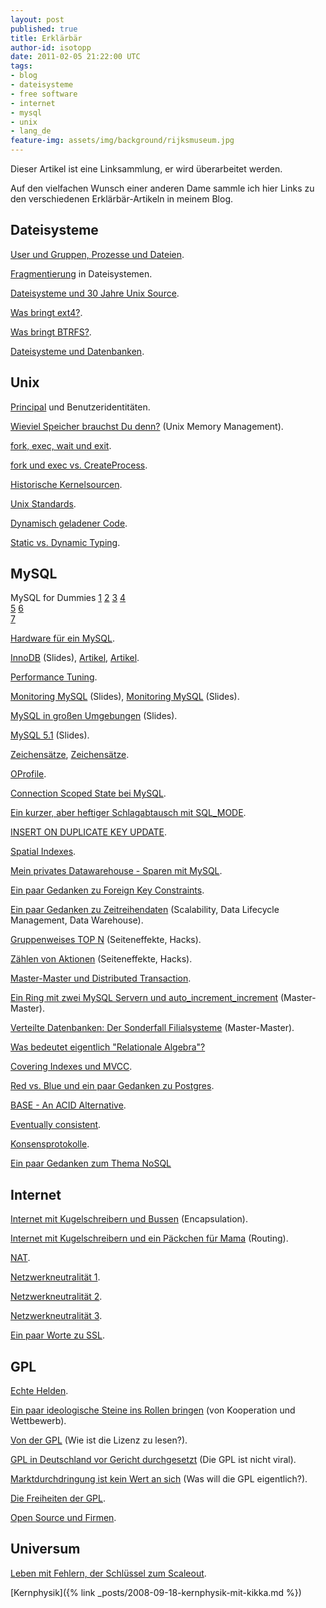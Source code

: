 ```yaml
---
layout: post
published: true
title: Erklärbär
author-id: isotopp
date: 2011-02-05 21:22:00 UTC
tags:
- blog
- dateisysteme
- free software
- internet
- mysql
- unix
- lang_de
feature-img: assets/img/background/rijksmuseum.jpg
---
```

Dieser Artikel ist eine Linksammlung, er wird überarbeitet werden. 

Auf den vielfachen Wunsch einer anderen Dame sammle ich hier Links zu den verschiedenen Erklärbär-Artikeln in meinem Blog.


## Dateisysteme


[User und Gruppen, Prozesse und Dateien](http://blog.koehntopp.de/archives/1063-User-und-Gruppen,-Prozesse-und-Dateien.html).

[Fragmentierung](http://blog.koehntopp.de/archives/1265-Fragmentierung-fuer-Jannik.html) in Dateisystemen.

[Dateisysteme und 30 Jahre Unix Source](http://blog.koehntopp.de/archives/1513-Filesysteme-fuer-theclaw-30-Jahre-Unix-Source.html).

[Was bringt ext4?](http://blog.koehntopp.de/archives/2349-Was-bringt-ext4.html).

[Was bringt BTRFS?](http://blog.koehntopp.de/archives/2362-Neue-Ideen-in-Dateisystemen-oder-BTRFS-in-Fedora-11.html).

[Dateisysteme und Datenbanken](http://blog.koehntopp.de/archives/342-Dateisysteme-und-Datenbanken.html).

## Unix


[Principal](http://blog.koehntopp.de/archives/2667-Principal.html) und Benutzeridentitäten.

[Wieviel Speicher brauchst Du denn?](http://blog.koehntopp.de/archives/2633-Wieviel-Speicher-brauchst-Du-denn.html) (Unix Memory Management).

[fork, exec, wait und exit](http://blog.koehntopp.de/archives/1525-fork,-exec,-wait-und-exit.html).

[fork und exec vs. CreateProcess](http://blog.koehntopp.de/archives/1527-fork-und-exec-vs.-CreateProcess.html).


[Historische Kernelsourcen](http://blog.koehntopp.de/archives/2117-Historische-Kernelsourcen.html).

[Unix Standards](http://blog.koehntopp.de/archives/2566-Unix-Standards.html).


[Dynamisch geladener Code](http://blog.koehntopp.de/archives/1033-Dynamisch-geladener-Code.html).


[Static vs. Dynamic Typing](http://blog.koehntopp.de/archives/291-Static-vs.-dynamic-typing.html).

## MySQL

MySQL for Dummies 
[1](http://blog.koehntopp.de/archives/1171-MySQL-fuer-Dummies-1.html) 
[2](http://blog.koehntopp.de/archives/1172-MySQL-fuer-Dummies-2.html) 
[3](http://blog.koehntopp.de/archives/1173-MySQL-fuer-Dummies-3.html) 
[4](http://blog.koehntopp.de/archives/1174-MySQL-fuer-Dummies-4.html)  
[5](http://blog.koehntopp.de/archives/1175-MySQL-fuer-Dummies-5.html) 
[6](http://blog.koehntopp.de/archives/1176-MySQL-fuer-Dummies-6.html)  
[7](http://blog.koehntopp.de/archives/1177-MySQL-fuer-Dummies-7.html)


[Hardware für ein MySQL](http://blog.koehntopp.de/archives/1775-Hardware-fuer-ein-MySQL.html).


[InnoDB](http://blog.koehntopp.de/archives/2176-Die-InnoDB-Storage-Engine.html) (Slides), 
[Artikel](http://blog.koehntopp.de/archives/1985-Die-InnoDB-Storage-Engine.html), 
[Artikel](http://blog.koehntopp.de/archives/1997-Die-InnoDB-Storage-Engine-Konfiguration.html).

[Performance Tuning](http://blog.koehntopp.de/archives/1439-Slides-zum-Performance-Tuning-Vortrag.html).

[Monitoring MySQL](http://blog.koehntopp.de/archives/1617-Monitoring-MySQL.html) (Slides), 
[Monitoring MySQL](http://blog.koehntopp.de/archives/2659-Monitoring-MySQL.html) (Slides).

[MySQL in großen Umgebungen](http://blog.koehntopp.de/archives/2439-Slideset-MySQL-in-grossen-Umgebungen.html) (Slides).

[MySQL 5.1](http://blog.koehntopp.de/archives/2693-GUUG-Berlin-Treffen-am-3.-Dezember-MySQL-5.1.html) (Slides).


[Zeichensätze](http://blog.koehntopp.de/archives/1360-Zeichensatzaerger.html), 
[Zeichensätze](http://blog.koehntopp.de/archives/1424-MySQL-Zeichensatz-Grundlagen.html).

[OProfile](http://blog.koehntopp.de/archives/1434-MySQL-Performanceprobleme-mit-einem-Profiler-analysieren.html).

[Connection Scoped State bei MySQL](http://blog.koehntopp.de/archives/2428-Connection-Scoped-State-bei-MySQL.html).

[Ein kurzer, aber heftiger Schlagabtausch mit SQL\_MODE](http://blog.koehntopp.de/archives/2629-Ein-kurzer,-aber-heftiger-Schlagabtausch-mit-SQL_MODE.html).

[INSERT ON DUPLICATE KEY UPDATE](http://blog.koehntopp.de/archives/2796-INSERT-ON-DUPLICATE-KEY-UPDATE.html).

[Spatial Indexes](http://blog.koehntopp.de/archives/2835-Spatial-Indices.html).


[Mein privates Datawarehouse - Sparen mit MySQL](http://blog.koehntopp.de/archives/1327-Mein-privates-Datawarehouse-Sparen-mit-MySQL.html).

[Ein paar Gedanken zu Foreign Key Constraints](http://blog.koehntopp.de/archives/2643-Ein-paar-Gedanken-zu-Foreign-Key-Constraints.html).

[Ein paar Gedanken zu Zeitreihendaten](http://blog.koehntopp.de/archives/2660-Ein-paar-Gedanken-zu-Zeitreihendaten.html) (Scalability, Data Lifecycle Management, Data Warehouse).


[Gruppenweises TOP N](http://blog.koehntopp.de/archives/2794-Gruppenweises-TOP-N-in-MySQL-Der-Tabellengroessenreport.html) (Seiteneffekte, Hacks).

[Zählen von Aktionen](http://blog.koehntopp.de/archives/2840-Zaehlen-von-Aktionen.html) (Seiteneffekte, Hacks).


[Master-Master und Distributed Transaction](http://blog.koehntopp.de/archives/2938-Master-Master-und-Distributed-Transactions.html).

[Ein Ring mit zwei MySQL Servern und auto\_increment\_increment](http://blog.koehntopp.de/archives/2939-Ein-Ring-mit-zwei-MySQL-Servern-und-auto_increment_increment.html) (Master-Master).

[Verteilte Datenbanken: Der Sonderfall Filialsysteme](http://blog.koehntopp.de/archives/2940-Verteilte-Datenbanken-Der-Sonderfall-Filialsysteme.html) (Master-Master).


[Was bedeutet eigentlich "Relationale Algebra"?](http://blog.koehntopp.de/archives/2844-Was-bedeutet-eigentlich-Relationale-Algebra.html)

[Covering Indexes und MVCC](http://blog.koehntopp.de/archives/2949-Covering-indexes-und-MVCC.html).

[Red vs. Blue und ein paar Gedanken zu Postgres](http://blog.koehntopp.de/archives/2968-Red-vs-Blue-at-Oracle,-und-ein-paar-Gedanken-zu-Postgres.html).


[BASE - An ACID Alternative](http://blog.koehntopp.de/archives/2163-BASE-An-ACID-Alternative.html).

[Eventually consistent](http://blog.koehntopp.de/archives/2321-Eventually-consistent-revisited.html).

[Konsensprotokolle](http://blog.koehntopp.de/archives/2369-Konsensprotokolle.html).

[Ein paar Gedanken zum Thema NoSQL](http://blog.koehntopp.de/archives/2969-Ein-paar-Gedanken-zum-Thema-NoSQL.html)

## Internet


[Internet mit Kugelschreibern und Bussen](http://blog.koehntopp.de/archives/2519-Internet-mit-Kugelschreibern-und-Bussen.html) (Encapsulation).

[Internet mit Kugelschreibern und ein Päckchen für Mama](http://blog.koehntopp.de/archives/2526-Internet-mit-Kugelschreibern-und-ein-Paeckchen-fuer-Mama.html) (Routing).


[NAT](http://blog.koehntopp.de/archives/2982-NAT-ist-kein-Sicherheitsfeature.html).


[Netzwerkneutralität 1](http://blog.koehntopp.de/archives/2917-Vokabeln-fuer-Netzneutralitaet.html).

[Netzwerkneutralität 2](http://blog.koehntopp.de/archives/2919-Netzwerk-UEberlast-vs.-Netzwerkneutralitaet.html).

[Netzwerkneutralität 3](http://blog.koehntopp.de/archives/2936-Netzneutralitaet-was-ist-okay-und-was-ist-es-nicht.html).


[Ein paar Worte zu SSL](http://blog.koehntopp.de/archives/2368-Ein-paar-Worte-zu-SSL.html).

## GPL


[Echte Helden](http://blog.koehntopp.de/archives/1831-Echte-Helden.html).

[Ein paar ideologische Steine ins Rollen bringen](http://blog.koehntopp.de/archives/628-Ein-paar-ideologische-Steine-ins-Rollen-bringen.html) (von Kooperation und Wettbewerb).

[Von der GPL](http://blog.koehntopp.de/archives/680-Von-der-GPL.html) (Wie ist die Lizenz zu lesen?).

[GPL in Deutschland vor Gericht durchgesetzt](http://blog.koehntopp.de/archives/1394-GPL-in-Deutschland-vor-Gericht-durchgesetzt.html) (Die GPL ist nicht viral).

[Marktdurchdringung ist kein Wert an sich](http://blog.koehntopp.de/archives/1411-GPL-Marktdurchdringung-ist-kein-Wert-an-sich.html) (Was will die GPL eigentlich?).

[Die Freiheiten der GPL](http://blog.koehntopp.de/archives/1458-GPL-Microsoft,-Novell,-Samba.org-und-die-Freiheiten-der-GPL.html).

[Open Source und Firmen](http://blog.koehntopp.de/archives/611-Open-Source-Software-und-Firmen.html).

## Universum

[Leben mit Fehlern, der Schlüssel zum Scaleout](http://blog.koehntopp.de/archives/1349-Leben-mit-Fehlern-der-Schluessel-zum-Scaleout.html).

[Kernphysik]({% link _posts/2008-09-18-kernphysik-mit-kikka.md %})
